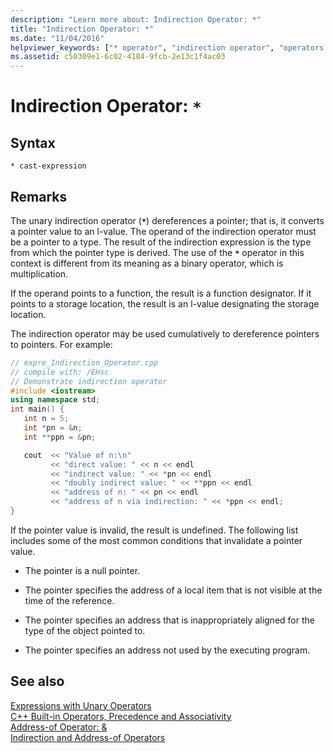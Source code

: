 ```yaml
---
description: "Learn more about: Indirection Operator: *"
title: "Indirection Operator: *"
ms.date: "11/04/2016"
helpviewer_keywords: ["* operator", "indirection operator", "operators [C++], indirection", "indirection operator [C++], syntax"]
ms.assetid: c50309e1-6c02-4184-9fcb-2e13c1f4ac03
---
```

# Indirection Operator: `*`

## Syntax

```
* cast-expression
```

## Remarks

The unary indirection operator (**`*`**) dereferences a pointer; that is, it converts a pointer value to an l-value. The operand of the indirection operator must be a pointer to a type. The result of the indirection expression is the type from which the pointer type is derived. The use of the **`*`** operator in this context is different from its meaning as a binary operator, which is multiplication.

If the operand points to a function, the result is a function designator. If it points to a storage location, the result is an l-value designating the storage location.

The indirection operator may be used cumulatively to dereference pointers to pointers. For example:

```cpp
// expre_Indirection_Operator.cpp
// compile with: /EHsc
// Demonstrate indirection operator
#include <iostream>
using namespace std;
int main() {
   int n = 5;
   int *pn = &n;
   int **ppn = &pn;

   cout  << "Value of n:\n"
         << "direct value: " << n << endl
         << "indirect value: " << *pn << endl
         << "doubly indirect value: " << **ppn << endl
         << "address of n: " << pn << endl
         << "address of n via indirection: " << *ppn << endl;
}
```

If the pointer value is invalid, the result is undefined. The following list includes some of the most common conditions that invalidate a pointer value.

- The pointer is a null pointer.

- The pointer specifies the address of a local item that is not visible at the time of the reference.

- The pointer specifies an address that is inappropriately aligned for the type of the object pointed to.

- The pointer specifies an address not used by the executing program.

## See also

[Expressions with Unary Operators](../cpp/expressions-with-unary-operators.md)\
[C++ Built-in Operators, Precedence and Associativity](../cpp/cpp-built-in-operators-precedence-and-associativity.md)\
[Address-of Operator: &](../cpp/address-of-operator-amp.md)\
[Indirection and Address-of Operators](../c-language/indirection-and-address-of-operators.md)
